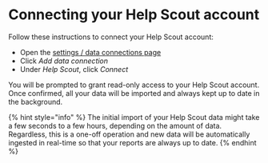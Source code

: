# Connecting your Help Scout account



Follow these instructions to connect your Help Scout account:

* Open the [settings / data connections page](https://app.betterreports.com/settings/connections)
* Click _Add data connection_
* Under _Help Scout_, click _Connect_

You will be prompted to grant read-only access to your Help Scout account. Once confirmed, all your data will be imported and always kept up to date in the background.

{% hint style="info" %}
The initial import of your Help Scout data might take a few seconds to a few hours, depending on the amount of data. Regardless, this is a one-off operation and new data will be automatically ingested in real-time so that your reports are always up to date.
{% endhint %}
